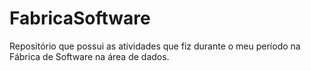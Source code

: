 # FabricaSoftware
Repositório que possui as atividades que fiz durante o meu período na Fábrica de Software na área de dados.
